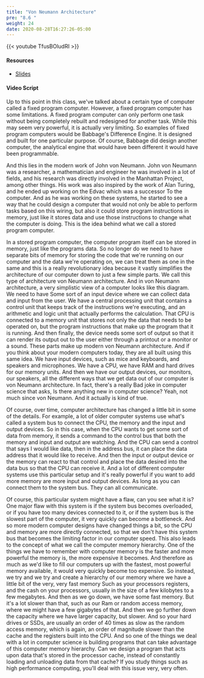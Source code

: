 ```yaml
---
title: "Von Neumann Architecture"
pre: "8.6 "
weight: 24
date: 2020-08-28T16:27:26-05:00
---
```


{{< youtube TfusBOludRI >}}


#### Resources
* [Slides](slides/8-Computer_Architecture.pdf)

#### Video Script

Up to this point in this class, we've talked about a certain type of computer called a fixed program computer. However, a fixed program computer has some limitations. A fixed program computer can only perform one task without being completely rebuilt and redesigned for another task. While this may seem very powerful, it is actually very limiting. So examples of fixed program computers would be Babbage's Difference Engine. It is designed and built for one particular purpose. Of course, Babbage did design another computer, the analytical engine that would have been different it would have been programmable.

And this lies in the modern work of John von Neumann. John von Neumann was a researcher, a mathematician and engineer he was involved in a lot of fields, and his research was directly involved in the Manhattan Project, among other things. His work was also inspired by the work of Alan Turing, and he ended up working on the Edvac which was a successor To the computer. And as he was working on these systems, he started to see a way that he could design a computer that would not only be able to perform tasks based on this wiring, but also it could store program instructions in memory, just like it stores data and use those instructions to change what the computer is doing. This is the idea behind what we call a stored program computer. 

In a stored program computer, the computer program itself can be stored in memory, just like the programs data. So no longer do we need to have separate bits of memory for storing the code that we're running on our computer and the data we're operating on, we can treat them as one in the same and this is a really revolutionary idea because it vastly simplifies the architecture of our computer down to just a few simple parts. We call this type of architecture von Neumann architecture. And in von Neumann architecture, a very simplistic view of a computer looks like this diagram. We need to have Some sort of an input device where we can collect data and input from the user. We have a central processing unit that contains a control unit that keeps track of the instructions we're executing, and an arithmetic and logic unit that actually performs the calculation. That CPU is connected to a memory unit that stores not only the data that needs to be operated on, but the program instructions that make up the program that it is running. And then finally, the device needs some sort of output so that it can render its output out to the user either through a printout or a monitor or a sound. These parts make up modern von Neumann architecture. And if you think about your modern computers today, they are all built using this same idea. We have input devices, such as mice and keyboards, and speakers and microphones. We have a CPU, we have RAM and hard drives for our memory units. And then we have our output devices, our monitors, our speakers, all the different ways that we get data out of our computer is von Neumann architecture. In fact, there's a really Bad joke in computer science that asks, Is there anything new in computer science? Yeah, not much since von Neumann. And it actually is kind of true. 

Of course, over time, computer architecture has changed a little bit in some of the details. For example, a lot of older computer systems use what's called a system bus to connect the CPU, the memory and the input and output devices. So in this case, when the CPU wants to get some sort of data from memory, it sends a command to the control bus that both the memory and input and output are watching. And the CPU can send a control that says I would like data, then in the address bus, it can place the data address that it would like to receive. And then the input or output device or the memory can react to that control and place the data desired into the data bus so that the CPU can receive it. And a lot of different computer systems use this particular setup and it's really powerful if you want to add more memory are more input and output devices. As long as you can connect them to the system bus. They can all communicate. 

Of course, this particular system might have a flaw, can you see what it is? One major flaw with this system is if the system bus becomes overloaded, or if you have too many devices connected to it, or if the system bus is the slowest part of the computer, it very quickly can become a bottleneck. And so more modern computer designs have changed things a bit, so the CPU and memory are more directly connected, so that we don't have this system bus that becomes the limiting factor in our computer speed. This also leads to the concept of what we call the computer memory hierarchy. One of the things we have to remember with computer memory is the faster and more powerful the memory is, the more expensive it becomes. And therefore as much as we'd like to fill our computers up with the fastest, most powerful memory available, it would very quickly become too expensive. So instead, we try and we try and create a hierarchy of our memory where we have a little bit of the very, very fast memory Such as your processors registers, and the cash on your processors, usually in the size of a few kilobytes to a few megabytes. And then as we go down, we have some fast memory. But it's a lot slower than that, such as our Ram or random access memory, where we might have a few gigabytes of that. And then we go further down the capacity where we have larger capacity, but slower. And so your hard drives or SSDs, are usually an order of 40 times as slow as the random access memory, which is again, an order of magnitude slower than the cache and the registers built into the CPU. And so one of the things we deal with a lot in computer science is building programs that can take advantage of this computer memory hierarchy. Can we design a program that acts upon data that's stored in the processor cache, instead of constantly loading and unloading data from that cache? If you study things such as high performance computing, you'll deal with this issue very, very often.